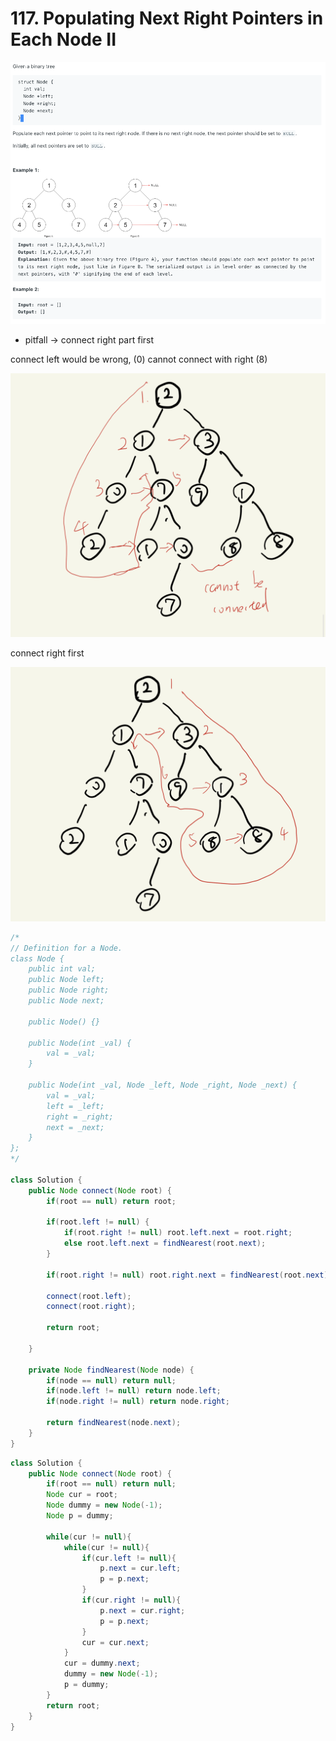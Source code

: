 # 117. Populating Next Right Pointers in Each Node II

![Untitled](117%20Populating%20Next%20Right%20Pointers%20in%20Each%20Node%20II%20f59f35fb29da45b8b5caa0a6cfd68bf1/Untitled.png)

- pitfall → connect right part first

connect left would be wrong, (0) cannot connect with right (8)

![Untitled](117%20Populating%20Next%20Right%20Pointers%20in%20Each%20Node%20II%20f59f35fb29da45b8b5caa0a6cfd68bf1/Untitled%201.png)

connect right first

![Untitled](117%20Populating%20Next%20Right%20Pointers%20in%20Each%20Node%20II%20f59f35fb29da45b8b5caa0a6cfd68bf1/Untitled%202.png)

```java
/*
// Definition for a Node.
class Node {
    public int val;
    public Node left;
    public Node right;
    public Node next;

    public Node() {}
    
    public Node(int _val) {
        val = _val;
    }

    public Node(int _val, Node _left, Node _right, Node _next) {
        val = _val;
        left = _left;
        right = _right;
        next = _next;
    }
};
*/

class Solution {
    public Node connect(Node root) {
        if(root == null) return root;
        
        if(root.left != null) {
            if(root.right != null) root.left.next = root.right;
            else root.left.next = findNearest(root.next);
        }
        
        if(root.right != null) root.right.next = findNearest(root.next);
        
        connect(root.left);
        connect(root.right);
        
        return root;
        
    }
    
    private Node findNearest(Node node) {
        if(node == null) return null;
        if(node.left != null) return node.left;
        if(node.right != null) return node.right;
       
        return findNearest(node.next);
    }
}
```

```java
class Solution {
    public Node connect(Node root) {
        if(root == null) return null;
        Node cur = root;
        Node dummy = new Node(-1);
        Node p = dummy;
        
        while(cur != null){
            while(cur != null){
                if(cur.left != null){
                    p.next = cur.left;
                    p = p.next;
                }
                if(cur.right != null){
                    p.next = cur.right;
                    p = p.next;
                }
                cur = cur.next;
            }
            cur = dummy.next;
            dummy = new Node(-1);
            p = dummy;
        }
        return root;
    }
}
```